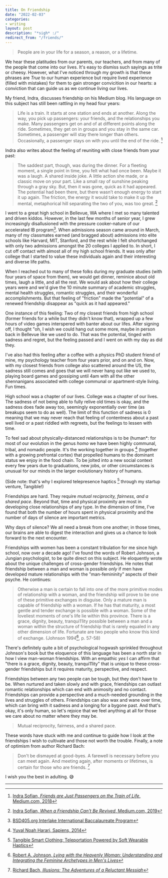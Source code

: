 ```yaml
---
title: On Friendship
date: "2022-02-03"
categories:
- writing
layout: post
description: "*sigh* :/"
redirect_from: "/friends/"
---
```


> People are in your life for a season, a reason, or a 
lifetime.

We hear these platitudes from our parents, our teachers, and
from many of the people that come into our lives. It's easy
to dismiss such sayings as trite or cheesy. However, what
I've noticed through my growth is that these phrases are
*True* to our human experience but require lived experience
(filled with mistakes) for them to gain stronger convicition
in our hearts: a conviction that can guide us as we continue
living our lives.

My friend, Indra, discusses friendship on his Medium blog.
His language on this subject has still been rattling in my
head four years:

> Life is a train. It starts at one station and ends at 
another. Along the way, you pick up passengers: your 
friends, and the relationships you make. Many passengers get
on and of at different points along the ride. Sometimes, 
they get on in groups and you stay in the same car. 
Sometimes, a passenger will stay there longer than others. 
Occasionally, a passenger stays on with you until the end of
the ride. [^sofian-2018-train]

Indra also writes about the feeling of reuniting with close
friends from your past:

> The saddest part, though, was during the dinner. For a 
fleeting moment, a single point in time, you felt what had 
once been. Maybe it was a laugh. A shared inside joke. A 
little action she made, or a classic move on your part. Like
a small ray of sunshine peaking through a gray sky. But, 
then it was gone, quick as it had appeared. The potential 
had been there, but there wasn’t enough energy to start it 
up again. The friction, the energy it would take to make it
up the mental, metaphorical hill separating the two of you, 
was too great. [^sofian-2019-revived]

I went to a great high school in Bellevue, WA where I met so
many talented and driven kiddos. However, in the last few
months of senior year, I grew increasingly disallusioned
with the pressure cooker-nature of our accelerated IB
program[^interlake-ib]. When admissions season came around
in March, many of my classmates earned (and bragged about)
admissions into elite schools like Harvard, MIT, Stanford,
and the rest while I felt shortchanged with only two
admissions amongst the 20 colleges I applied to. In short, I
cut off contact with almost all of my high school friends.
It was only after college that I started to value these
individuals again and their interesting and diverse life
paths.

When I reached out to many of these folks during my graduate
studies (with four years of space from them), we would get
dinner, reminice about old times, laugh a little, and all
the rest. We would ask about how their college years were
and we'd give the 10 minute summary of academic struggles,
mental health struggles, romantic struggles, and their
wonderful accomplishments. But that feeling of "friction"
made the "potential" of a renewed friendship disappear as
"quick as it had appeared."

One instance of this feeling: Two of my closest friends from
high school (former friends for a while but they didn't know
that), wrapped up a few hours of video games interspered
with banter about our lifes. After signing off, I thought
"oh, I wish we could hang out some more, maybe in person
back in Bellevue like we used to do. That was the potential,
tinged with sadness and regret, but the feeling passed and I
went on with my day as did they.

I've also had this feeling after a coffee with a physics PhD
student friend of mine, my psychology teacher from four
years prior, and on and on. Now, with my closest friends
from college also scattered around the US, the sadness still
comes and goes that we will never hang out like we used to,
playing board games and gossiping until 4am with all the
other shennanigans associated with college communal or
apartment-style living. Fun times.

High school was a chapter of our lives. College was a
chapter of our lives. The sadness of not being able to fully
relive old times is okay, and the sadness does fade away
too, seemingly exponentially over time (as breakups seem to
do as well). The limit of this function of sadness is 0
meaning that we may never reach that feeling of contentness
about a past well lived or a past riddled with regreets, but
the feelings to lessen with time.

To feel sad about physically-distanced relationships is to
be (human*: for most of our evolution in the genus *homo* we
have been highly communal, tribal, and nomadic people. It's
the working together in groups [^harari-2014-sapiens]
(together with a growing prefrontal cortex) that propelled
humans to the dominant status we enjoy in the food chain. To
be jolted into a new social context every few years due to
graduations, new jobs, or other circumstances is unusual for
our minds in the larger evolutionary history of humans.

(Side note: that's why I explored telepresence haptics
[^tangible-dot-team] through my startup venture, Tangible!)

Friendships are hard. They require *mutual reciprocity,
fairness, and a shared pace*. Beyond that, time and physical
proximity are most in developing close relationships of any
type. In the dimension of time, I've found that both the
number of hours spent in physical proximity and the number
of days of silence are important metrics.

Why days of silence? We all need a break from one another;
in those times, our brains are able to digest the
interaction and gives us a chance to look forward to the
next encounter.

Friendships with women has been a constant tribulation for
me since high school, now over a decade ago! I've found the
words of Robert Johnson, a Jungian psychologist, to be quite
direct on this subject. He eloquently wrote about the unique
challenges of cross-gender friendships. He notes that
friendship between a man and woman is possible *only* if men
have developed mature relationships with the
"man-femininity" aspects of their psyche. He continues:

> Otherwise a man is certain to fall into one of the more
primitive modes of relationship with a woman, and the
friendship will prove to be one of these primitive exchanges
in disguise. Only a mature man is capable of friendship with
a woman. If he has that maturity, a most gentle and tender
exchange is possible with a woman. Some of the loveliest
moments of one's life lie within this province. There is a
grace, dignity, beauty, tranqui11ity possible between a man
and a woman within the structure of friendship that is
rarely equaled in any other dimension of life. Fortunate are
two people who know this kind of exchange. (Johnson
1994[^johnson-1994-lying], p. 57-58)

There's definitely quite a bit of psychological hogwash
sprinkled throughout Johnson's book but the eloquence of
this language has been a north star in how I view man-woman
friendships. With an empathic *yes* I can affirm that "there
is a grace, dignity, beauty, tranqui11ity" that is unique to
these cross-gender friendships but it requires maturity,
perspective, and respect.

Friendships between any two people can be tough, but they
don't have to be. When nurtured and taken slowly and with
grace, friendships can outlast romantic relationships which
can end with animosity and no contact. Friendships can
provide a perspective and a much-needed grounding in the
lives and struggles of others. Friendships can also wax and
wane over time, which can bring with it sadness and a
longing for a bygone past. And that's okay, it's only human,
so let's rejoice that we feel anything at all for those we
care about no matter where they may be.

> Mutual reciprocity, fairness, and a shared pace.

These words have stuck with me and continue to guide how I
look at the friendships I wish to cultivate and those not
worth the trouble. Finally, a note of optimism from author
Richard Bach:

> Don't be dismayed at good-byes. A farewell is necessary
before you can meet again. And meeting again, after
moments or lifetimes, is certain for those who are friends.
[^bach-illusions]

I wish you the best in adulting. 😅

---

[^sofian-2018-train]: [Indra Sofian, *Friends are Just Passengers on the Train of Life*, Medium.com, 2018](https://psiloveyou.xyz/friends-are-just-passengers-on-the-train-of-life-b88f5466fa08#:~:text=I%E2%80%99ve%20had%20many,them%20to%20depart)

[^sofian-2019-revived]: [Indra Sofian, *When a Friendship Can't Be Revived*, Medium.com, 2019](https://psiloveyou.xyz/when-a-friendship-cant-be-revived-1d1b6574ef4a#:~:text=The%20saddest%20part,was%20too%20great.)

[^interlake-ib]: [BSD405.org Interlake International Baccalaureate Program](https://bsd405.org/interlake/about/ib/)

[^harari-2014-sapiens]: [Yuval Noah Harari, Sapiens, 2014](https://en.wikipedia.org/wiki/Sapiens:_A_Brief_History_of_Humankind)

[^tangible-dot-team]: [Tangible Smart Clothing: Teleportation Powered by Soft Wearable Haptics](https://tangible.team)

[^johnson-1994-lying]: [Robert A. Johnson, *Lying with the Heavenly Woman\: Understanding and Integrating the Feminine Archetypes in Men's Lives*](https://www.google.com/books/edition/Lying_with_the_Heavenly_Woman/v0ruAAAAMAAJ?hl=en)

[^bach-illusions]: [Richard Bach, *Illusions: The Adventures of a Reluctant Messiah*](https://www.goodreads.com/quotes/49393-don-t-be-dismayed-at-good-byes-a-farewell-is-necessary-before)